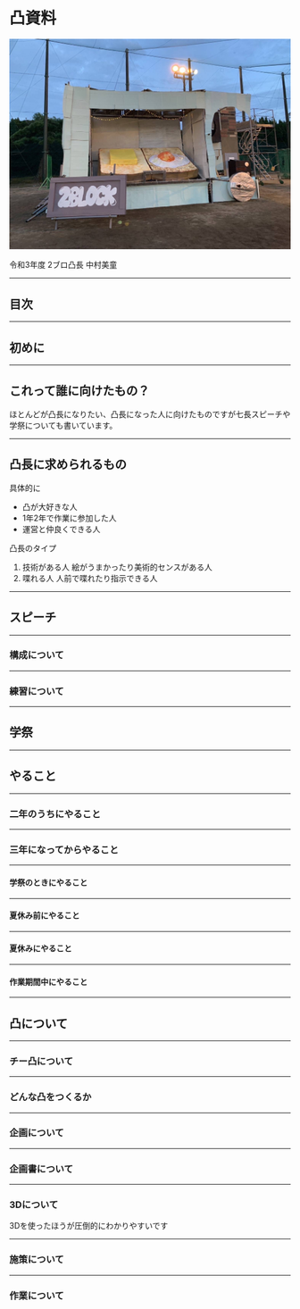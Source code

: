 # 凸資料
![a](./assets/cover.jpg)

令和3年度 2ブロ凸長 中村美童

---

## 目次

---
## 初めに

---

## これって誰に向けたもの？

ほとんどが凸長になりたい、凸長になった人に向けたものですが七長スピーチや学祭についても書いています。

---
## 凸長に求められるもの


具体的に
- 凸が大好きな人
- 1年2年で作業に参加した人
- 運営と仲良くできる人

凸長のタイプ
1. 技術がある人
絵がうまかったり美術的センスがある人
2. 喋れる人
人前で喋れたり指示できる人
---
## スピーチ

---
### 構成について

---
### 練習について

---
## 学祭


---
## やること

---
### 二年のうちにやること

---
### 三年になってからやること

---
#### 学祭のときにやること

---
#### 夏休み前にやること

---
#### 夏休みにやること

---
#### 作業期間中にやること

---
## 凸について

---
### チー凸について

---
### どんな凸をつくるか

---
### 企画について

---
### 企画書について

---
### 3Dについて
3Dを使ったほうが圧倒的にわかりやすいです

---
### 施策について

---
### 作業について